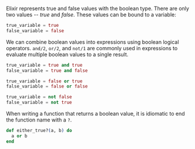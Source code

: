 Elixir represents true and false values with the boolean type. There are only two values -- _true_ and _false_. These values can be bound to a variable:

```elixir
true_variable = true
false_variable = false
```

We can combine boolean values into expressions using boolean logical operators. `and/2`, `or/2`, and `not/1` are commonly used in expressions to evaluate multiple boolean values to a single result.

```elixir
true_variable = true and true
false_variable = true and false

true_variable = false or true
false_variable = false or false

true_variable = not false
false_variable = not true
```

When writing a function that returns a boolean value, it is idiomatic to end the function name with a `?`.

```elixir
def either_true?(a, b) do
  a or b
end
```
